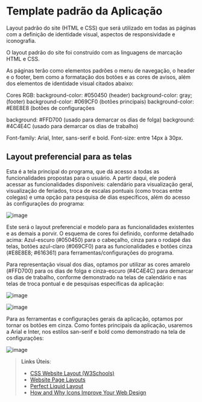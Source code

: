 # Template padrão da Aplicação

Layout padrão do site (HTML e CSS) que será utilizado em todas as páginas com a definição de identidade visual, aspectos de responsividade e iconografia.

O layout padrão do site foi construído com as linguagens de marcação HTML e CSS.

As páginas terão como elementos padrões o menu de navegação, o header e o footer, bem como a formatação dos botões e as cores de avisos, além dos elementos de identidade visual citados abaixo:

Cores RGB: 
background-color: #050450 (header)
background-color: gray; (footer)
background-color: #069CF0 (botões principais)
background-color: #E8E8E8 (botões de configurações

background: #FFD700 (usado para demarcar os dias de folga)
background: #4C4E4C (usado para demarcar os dias de trabalho)

Font-family: Arial, Inter, sans-serif e bold.
Font-size: entre 14px à 30px.

## Layout preferencial para as telas
Esta é a tela principal do programa, que dá acesso a todas as funcionalidades propostas para o usuário. A partir daqui, ele poderá acessar as funcionalidades disponíveis: calendário para visualização geral, visualização de feriados, troca de escalas pontuais (como trocas entre colegas) e uma opção para pesquisa de dias específicos, além do acesso às configurações do programa:

![image](https://github.com/ICEI-PUC-Minas-PMV-ADS/pmv-ads-2023-2-e1-proj-web-t3-Grupo4/assets/110932147/fc69c28d-b2b6-4b60-b727-59352be7fc06)

Este será o layout preferencial e modelo para as funcionalidades existentes e as demais a porvir. O esquema de cores foi definido, conforme detalhado acima: Azul-escuro (#050450) para o cabeçalho, cinza para o rodapé das telas, botões azul-claro (#069CF0) para as funcionalidades e botões cinza (#E8E8E8; #616361) para ferramentas/configurações do programa.

Para representação visual dos dias, optamos por utilizar as cores amarelo (#FFD700) para os dias de folga e cinza-escuro (#4C4E4C) para demarcar os dias de trabalho, conforme demonstrado na telas de calendário e nas telas de troca pontual e de pesquisas específicas da aplicação:

![image](https://github.com/ICEI-PUC-Minas-PMV-ADS/pmv-ads-2023-2-e1-proj-web-t3-Grupo4/assets/110932147/4d637ffb-13a4-4590-bbe5-d165258a8a38)

![image](https://github.com/ICEI-PUC-Minas-PMV-ADS/pmv-ads-2023-2-e1-proj-web-t3-Grupo4/assets/110932147/091abb5c-27dd-482c-8b02-60441cba224a)

Para as ferramentas e configurações gerais da aplicação, optamos por tornar os botões em cinza. Como fontes principais da aplicação, usaremos a Arial e Inter, nos estilos san-serif e bold como demonstrado na tela de configurações:

![image](https://github.com/ICEI-PUC-Minas-PMV-ADS/pmv-ads-2023-2-e1-proj-web-t3-Grupo4/assets/110932147/2caab490-73e9-469d-ba9f-278f7944653c)




> **Links Úteis**:
>
> - [CSS Website Layout (W3Schools)](https://www.w3schools.com/css/css_website_layout.asp)
> - [Website Page Layouts](http://www.cellbiol.com/bioinformatics_web_development/chapter-3-your-first-web-page-learning-html-and-css/website-page-layouts/)
> - [Perfect Liquid Layout](https://matthewjamestaylor.com/perfect-liquid-layouts)
> - [How and Why Icons Improve Your Web Design](https://usabilla.com/blog/how-and-why-icons-improve-you-web-design/)
